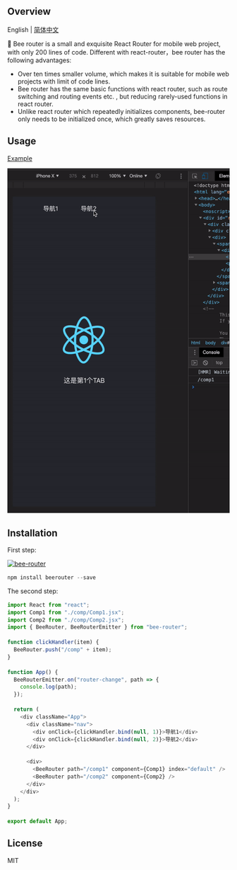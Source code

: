 ## Overview

English | [简体中文](./README_ZH.md)

🦋 Bee router is a small and exquisite React Router for mobile web project, with only 200 lines of code. Different with react-router，bee router has the following advantages:

- Over ten times smaller volume, which makes it is suitable for mobile web projects with limit of code lines.
- Bee router has the same basic functions with react router, such as route switching and routing events etc. , but reducing rarely-used functions in react router.
- Unlike react router which repeatedly initializes components, bee-router only needs to be initialized once, which greatly saves resources.

## Usage

[Example](https://ilgei.github.io/beerouter/)

![img](./example.gif)

## Installation

First step:

[![bee-router](https://nodei.co/npm/beerouter.png)](https://npmjs.org/package/beerouter)

```js
npm install beerouter --save
```

The second step:

```js
import React from "react";
import Comp1 from "./comp/Comp1.jsx";
import Comp2 from "./comp/Comp2.jsx";
import { BeeRouter, BeeRouterEmitter } from "bee-router";

function clickHandler(item) {
  BeeRouter.push("/comp" + item);
}

function App() {
  BeeRouterEmitter.on("router-change", path => {
    console.log(path);
  });

  return (
    <div className="App">
      <div className="nav">
        <div onClick={clickHandler.bind(null, 1)}>导航1</div>
        <div onClick={clickHandler.bind(null, 2)}>导航2</div>
      </div>

      <div>
        <BeeRouter path="/comp1" component={Comp1} index="default" />
        <BeeRouter path="/comp2" component={Comp2} />
      </div>
    </div>
  );
}

export default App;
```

## License

MIT
